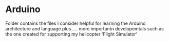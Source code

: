 # Arduino
Folder contains the files I consider helpful for learning the Arduino architecture and language
plus .... more importantn developemtals such as the one created for supporting my 
helicopter 'Flight Simulator'
